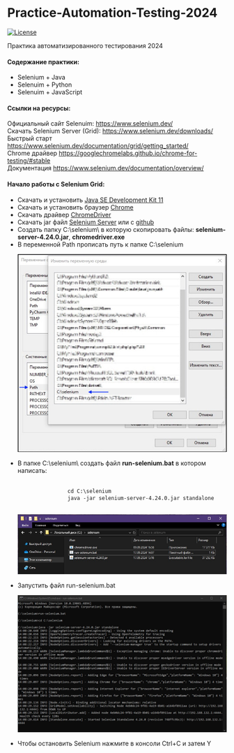 # Practice-Automation-Testing-2024

[![License](http://img.shields.io/:license-mit-blue.svg)](https://github.com/Somov-QA/Practice-Automation-Testing-2024/blob/main/LICENSE)

Практика автоматизированного тестирования 2024

<p>
	<h4>Содержание практики:</h2>
	<ul>
		<li>Selenium + Java</li>
		<li>Selenuim + Python</li>
		<li>Selenuim + JavaScript</li>
	</ul>
</p>
<p>
	<h4>Ссылки на ресурсы:</h2>
	Официальный сайт Selenuim: <a href="https://www.selenium.dev/" target="_blank">https://www.selenium.dev/</a><br>
	Скачать Selenium Server (Grid): <a href="https://www.selenium.dev/downloads/" target="_blank">https://www.selenium.dev/downloads/</a><br>
	Быстрый старт <a href="https://www.selenium.dev/documentation/grid/getting_started/" target="_blank">https://www.selenium.dev/documentation/grid/getting_started/</a><br>
	Chrome драйвер <a href="https://googlechromelabs.github.io/chrome-for-testing/#stable" target="_blank">https://googlechromelabs.github.io/chrome-for-testing/#stable</a><br>
	Документация <a href="https://www.selenium.dev/documentation/overview/" target="_blank">https://www.selenium.dev/documentation/overview/</a><br>
</p>
<p>
	<h4>Начало работы с Selenium Grid:</h2>
	<ul>
		<li>Скачать и установить <a href="https://www.oracle.com/java/technologies/javase/jdk11-archive-downloads.html" target="_blank">Java SE Development Kit 11</a></li>
		<li>Скачать и установить браузер <a href="https://www.google.com/intl/ru/chrome/browser-tools/" target="_blank">Chrome</a></li>
		<li>Скачать драйвер <a href="https://googlechromelabs.github.io/chrome-for-testing/#stable" target="_blank">ChromeDriver</a></li>
		<li>Скачать jar файл <a href="https://www.selenium.dev/downloads/" target="_blank">Selenium Server</a> или с <a href="https://github.com/SeleniumHQ/selenium/releases/tag/selenium-4.24.0" target="_blank">github</a></li>
		<li>Создать папку C:\selenium\ в которую скопировать файлы: <b>selenium-server-4.24.0.jar</b>, <b>chromedriver.exe</b></li>
		<li>В переменной Path прописать путь к папке C:\selenium
			<p align="center">
				<img src="https://github.com/Somov-QA/Practice-Automation-Testing-2024/blob/main/images/path.jpg">
			</p>
		</li>
		<li>В папке C:\selenium\ создать файл <b>run-selenium.bat</b> в котором написать:
			<pre><code>
				cd C:\selenium
				java -jar selenium-server-4.24.0.jar standalone
			</code></pre>
			<p align="center">
				<img src="https://github.com/Somov-QA/Practice-Automation-Testing-2024/blob/main/images/folder.jpg">
			</p>
		</li>
		<li>Запустить файл run-selenium.bat
			<p align="center">
				<img src="https://github.com/Somov-QA/Practice-Automation-Testing-2024/blob/main/images/console.jpg">
			</p>
		</li>
		<li>Чтобы остановить Selenium нажмите в консоли Ctrl+C и затем Y</li>
	</ul>
</p>
